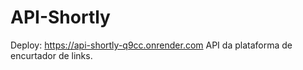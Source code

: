 # API-Shortly
Deploy: https://api-shortly-q9cc.onrender.com
API da plataforma de encurtador de links.